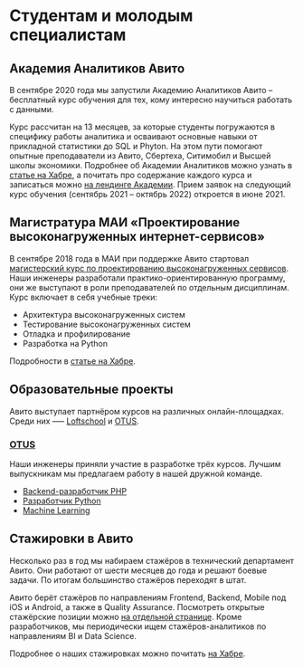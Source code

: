 # Студентам и молодым специалистам

## Академия Аналитиков Авито
В сентябре 2020 года мы запустили Академию Аналитиков Авито – бесплатный курс обучения для тех, кому интересно научиться работать с данными.

Курс рассчитан на 13 месяцев, за которые студенты погружаются в специфику работы аналитика и осваивают основные навыки от прикладной статистики до SQL и Phyton. На этом пути помогают опытные преподаватели из Авито, Сбертеха, Ситимобил и Высшей школы экономики.
Подробнее об Академии Аналитиков можно узнать в [статье на Хабре](https://habr.com/ru/company/avito/blog/510092/), а почитать про содержание каждого курса и записаться можно [на лендинге Академии](https://avito-analytics-academy.ru/?utm_source=Avito&utm_medium=2&utm_campaign=promo#!/tab/202782298-1). Прием заявок на следующий курс обучения (сентябрь 2021 – октябрь 2022) откроется в июне 2021.

## Магистратура МАИ «Проектирование высоконагруженных интернет-сервисов»

В сентябре 2018 года в МАИ при поддержке Авито стартовал [магистерский курс по проектированию высоконагруженных сервисов](https://priem.mai.ru/master/programs/item/?id=91352). Наши инженеры разработали практико-ориентированную программу, они же выступают в роли преподавателей по отдельным дисциплинам. Курс включает в себя учебные треки:
- Архитектура высоконагруженных систем
- Тестирование высоконагруженных систем
- Отладка и профилирование
- Разработка на Python

Подробности в [статье на Хабре](https://habr.com/company/avito/blog/374085/).

## Образовательные проекты

Авито выступает партнёром курсов на различных онлайн-площадках. Среди них –— [Loftschool](https://loftschool.com/) и [OTUS](https://otus.ru/).

### [OTUS](https://otus.ru/)
Наши инженеры приняли участие в разработке трёх курсов. Лучшим выпускникам мы предлагаем работу в нашей дружной команде. 

- [Backend-разработчик PHP](https://otus.ru/lessons/razrabotchik-php/)
- [Разработчик Python](https://otus.ru/lessons/razrabotchik-python/)
- [Machine Learning](https://otus.ru/lessons/ml-specialization/?int_source=courses_catalog&int_term=data-science)

## Стажировки в Авито

Несколько раз в год мы набираем стажёров в технический департамент Авито. Они работают от шести месяцев до года и решают боевые задачи. По итогам большинство стажёров переходят в штат.

Авито берёт стажёров по направлениям Frontend, Backend, Mobile под iOS и Android, а также в Quality Assurance. Посмотреть открытые стажёрские позиции можно [на отдельной странице](https://start.avito.ru/tech). Кроме разработчиков, мы периодически ищем стажёров-аналитиков по направлениям BI и Data Science.

Подробнее о наших стажировках можно почитать [на Хабре](https://habr.com/ru/company/avito/blog/492584/).
